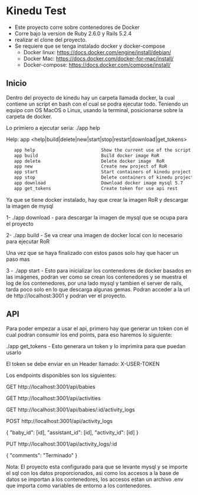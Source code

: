 # 		**Kinedu Test**

- Este proyecto corre sobre contenedores de Docker
- Corre bajo la version de Ruby 2.6.0 y Rails 5.2.4
- realizar el clone del proyecto.
- Se requiere que se tenga instalado docker y docker-compose
  - Docker linux: https://docs.docker.com/engine/install/debian/
  - Docker Mac: https://docs.docker.com/docker-for-mac/install/
  - Docker-compose: https://docs.docker.com/compose/install/ 



## Inicio

Dentro del proyecto de kinedu hay un carpeta llamada docker, la cual contiene un script en bash con el cual se podra ejecutar todo. Teniendo un equipo con OS MacOS o Linux, usando la terminal, posicionarse sobre la carpeta de docker.



Lo primiero a ejecutar seria: ./app help

Help: app <help|build|delete|new|start|stop|restart|download|get_tokens>

```bash
   app help                         Show the current use of the script
   app build                        Build docker image RoR
   app delete                       Delete docker image  RoR
   app new                          Create new project of RoR
   app start                        Start containers of kinedu project
   app stop                         Delete containers of kinedu project
   app download                     Download docker image mysql 5.7
   app get_tokens                   Create token for use api rest
```
Ya que se tiene docker instalado, hay que crear la imagen RoR y descargar la imagen de mysql

1- ./app download   - para descargar la imagen de mysql que se ocupa para el proyecto

2- ./app build    -  Se va crear una imagen de docker local con lo necesario para ejecutar RoR

Una vez que se haya finalizado con estos pasos solo hay que hacer un paso mas

3 - ./app start -  Esto para inicializar los contenedores de docker basados en las imágenes, podran ver como se crean los contenedores y se muestra el log de los contenedores, por una lado mysql y tambien el server de rails, tarda poco solo en lo que descarga algunas gemas. Podran acceder a la url de http://localhost:3001 y podran ver el proyecto.



## API

Para poder empezar a usar el api, primero hay que generar un token con el cual podran consumir los end points, para eso haremos lo siguiente:

./app get_tokens  - Esto generara un token y lo imprimira para que puedan usarlo

El token se debe enviar en un Header llamado: X-USER-TOKEN

Los endpoints disponibles son los siguientes:

GET http://localhost:3001/api/babies

GET http://localhost:3001/api/activities

GET http://localhost:3001/api/babies/:id/activity_logs

POST http://localhost:3001/api/activity_logs

{
	"baby_id": [id],
	"assistant_id": [id],
	"activity_id": [id]
}



PUT http://localhost:3001/api/activity_logs/:id

{
	"comments": "Terminado"
}

Nota: El proyecto esta configurado para que se levante mysql y se importe el sql con los datos proporcionados, asi como los accesos a la base de datos se importan a los contenedores, los accesos estan un archivo .env que importa como variables de entorno a los contenedores.

